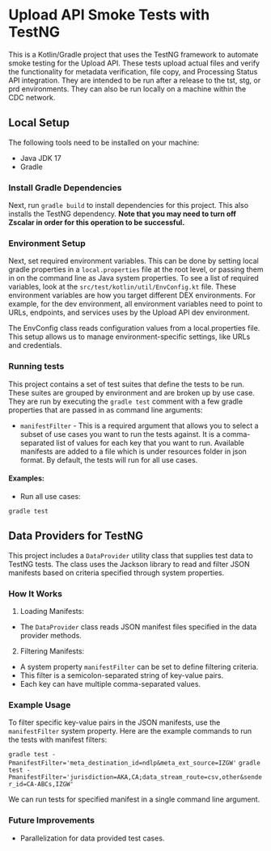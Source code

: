 # Upload API Smoke Tests with TestNG

This is a Kotlin/Gradle project that uses the TestNG framework to automate smoke testing for the Upload API. These tests
upload actual files and verify the functionality for metadata verification, file copy, and Processing Status API
integration. They are intended to be run after a release to the tst, stg, or prd environments. They can also be run
locally on a machine within the CDC network.

## Local Setup

The following tools need to be installed on your machine:

- Java JDK 17
- Gradle

### Install Gradle Dependencies

Next, run `gradle build` to install dependencies for this project. This also installs the TestNG dependency.  **Note
that you may need to turn off Zscalar in order for this operation to be successful.**

### Environment Setup

Next, set required environment variables. This can be done by setting local gradle properties in a `local.properties`
file at the root level, or passing them in on the command line as Java system properties. To see a list of required
variables, look at the `src/test/kotlin/util/EnvConfig.kt` file.
These environment variables are how you target different DEX environments. For example, for the dev environment, all
environment variables need to point to URLs, endpoints, and services uses by the Upload API dev environment.

The EnvConfig class reads configuration values from a local.properties file. This setup allows us to manage environment-specific settings, like URLs and credentials.

### Running tests

This project contains a set of test suites that define the tests to be run. These suites are grouped by environment and
are broken up by use case.
They are run by executing the `gradle test` comment with a few gradle properties that are passed in as command line
arguments:

- `manifestFilter` - This is a required argument that allows you to select a subset of use cases you want to run the
  tests against. It is a comma-separated list of values for each key that you want to run. Available manifests are added
  to a file which is under resources folder in json format. By default, the tests will run for all use cases.

#### Examples:

- Run all use cases:

`gradle test`

## Data Providers for TestNG

This project includes a `DataProvider` utility class that supplies test data to TestNG tests. The class uses the Jackson
library to read and filter JSON manifests based on criteria specified through system properties.

### How It Works

1. Loading Manifests:

- The `DataProvider` class reads JSON manifest files specified in the data provider methods.

2. Filtering Manifests:

- A system property `manifestFilter` can be set to define filtering criteria.
- This filter is a semicolon-separated string of key-value pairs.
- Each key can have multiple comma-separated values.

### Example Usage

To filter specific key-value pairs in the JSON manifests, use the `manifestFilter` system property.
Here are the example commands to run the tests with manifest filters:

`gradle test -PmanifestFilter='meta_destination_id=ndlp&meta_ext_source=IZGW'`
`gradle test -PmanifestFilter='jurisdiction=AKA,CA;data_stream_route=csv,other&sender_id=CA-ABCs,IZGW'`

We can run tests for specified manifest in a single command line argument.

### Future Improvements

- Parallelization for data provided test cases.





